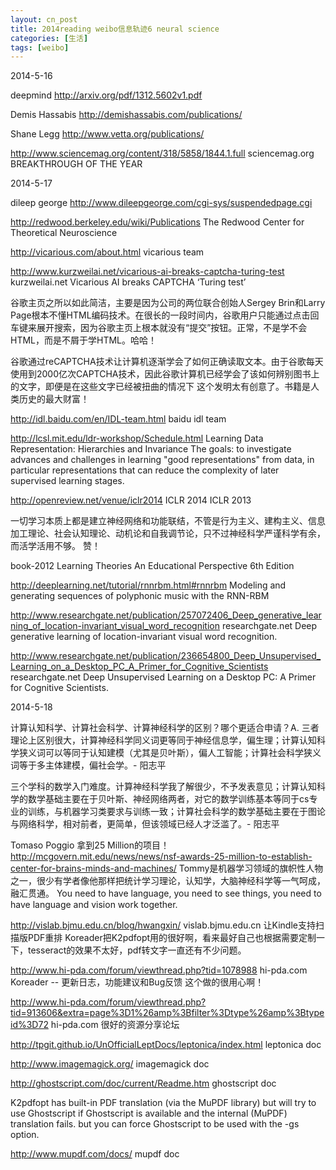 ```yaml
---
layout: cn_post
title: 2014reading weibo信息轨迹6 neural science
categories: [生活]
tags: [weibo]
---
```


2014-5-16 

deepmind http://arxiv.org/pdf/1312.5602v1.pdf

Demis Hassabis http://demishassabis.com/publications/

Shane Legg http://www.vetta.org/publications/

http://www.sciencemag.org/content/318/5858/1844.1.full sciencemag.org BREAKTHROUGH OF THE YEAR

2014-5-17

dileep george http://www.dileepgeorge.com/cgi-sys/suspendedpage.cgi

http://redwood.berkeley.edu/wiki/Publications The Redwood Center for Theoretical Neuroscience

http://vicarious.com/about.html vicarious team

http://www.kurzweilai.net/vicarious-ai-breaks-captcha-turing-test kurzweilai.net Vicarious AI breaks CAPTCHA ‘Turing test’

谷歌主页之所以如此简洁，主要是因为公司的两位联合创始人Sergey Brin和Larry Page根本不懂HTML编码技术。在很长的一段时间内，谷歌用户只能通过点击回车键来展开搜索，因为谷歌主页上根本就没有“提交”按钮。正常，不是学不会HTML，而是不屑于学HTML。哈哈！

谷歌通过reCAPTCHA技术让计算机逐渐学会了如何正确读取文本。由于谷歌每天使用到2000亿次CAPTCHA技术，因此谷歌计算机已经学会了该如何辨别图书上的文字，即便是在这些文字已经被扭曲的情况下 这个发明太有创意了。书籍是人类历史的最大财富！

http://idl.baidu.com/en/IDL-team.html baidu idl team

http://lcsl.mit.edu/ldr-workshop/Schedule.html Learning Data Representation: Hierarchies and Invariance The goals: to investigate advances and challenges in learning "good representations" from data, in particular representations that can reduce the complexity of later supervised learning stages.

http://openreview.net/venue/iclr2014 ICLR 2014 ICLR 2013

一切学习本质上都是建立神经网络和功能联结，不管是行为主义、建构主义、信息加工理论、社会认知理论、动机论和自我调节论，只不过神经科学严谨科学有余，而活学活用不够。 赞！

book-2012 Learning Theories An Educational Perspective 6th Edition

http://deeplearning.net/tutorial/rnnrbm.html#rnnrbm Modeling and generating sequences of polyphonic music with the RNN-RBM

http://www.researchgate.net/publication/257072406_Deep_generative_learning_of_location-invariant_visual_word_recognition researchgate.net Deep generative learning of location-invariant visual word recognition.

http://www.researchgate.net/publication/236654800_Deep_Unsupervised_Learning_on_a_Desktop_PC_A_Primer_for_Cognitive_Scientists researchgate.net Deep Unsupervised Learning on a Desktop PC: A Primer for Cognitive Scientists.

2014-5-18

计算认知科学、计算社会科学、计算神经科学的区别？哪个更适合申请？A. 三者理论上区别很大，计算神经科学同义词更等同于神经信息学，偏生理；计算认知科学狭义词可以等同于认知建模（尤其是贝叶斯），偏人工智能；计算社会科学狭义词等于多主体建模，偏社会学。- 阳志平

三个学科的数学入门难度。计算神经科学我了解很少，不予发表意见；计算认知科学的数学基础主要在于贝叶斯、神经网络两者，对它的数学训练基本等同于cs专业的训练，与机器学习类要求与训练一致；计算社会科学的数学基础主要在于图论与网络科学，相对前者，更简单，但该领域已经人才泛滥了。- 阳志平

Tomaso Poggio 拿到25 Million的项目！http://mcgovern.mit.edu/news/news/nsf-awards-25-million-to-establish-center-for-brains-minds-and-machines/ Tommy是机器学习领域的旗帜性人物之一，很少有学者像他那样把统计学习理论，认知学，大脑神经科学等一气呵成，融汇贯通。 You need to have language, you need to see things, you need to have language and vision work together.

http://vislab.bjmu.edu.cn/blog/hwangxin/ vislab.bjmu.edu.cn 让Kindle支持扫描版PDF重排 Koreader把K2pdfopt用的很好啊，看来最好自己也根据需要定制一下，tesseract的效果不太好，pdf转文字一直还有不少问题。

http://www.hi-pda.com/forum/viewthread.php?tid=1078988 hi-pda.com Koreader -- 更新日志，功能建议和Bug反馈 这个做的很用心啊！

http://www.hi-pda.com/forum/viewthread.php?tid=913606&extra=page%3D1%26amp%3Bfilter%3Dtype%26amp%3Btypeid%3D72 hi-pda.com 很好的资源分享论坛

http://tpgit.github.io/UnOfficialLeptDocs/leptonica/index.html leptonica doc

http://www.imagemagick.org/ imagemagick doc

http://ghostscript.com/doc/current/Readme.htm ghostscript doc

K2pdfopt has built-in PDF translation (via the MuPDF library) but will try to use Ghostscript if Ghostscript is available and the internal (MuPDF) translation fails. but you can force Ghostscript to be used with the -gs option.

http://www.mupdf.com/docs/ mupdf doc



